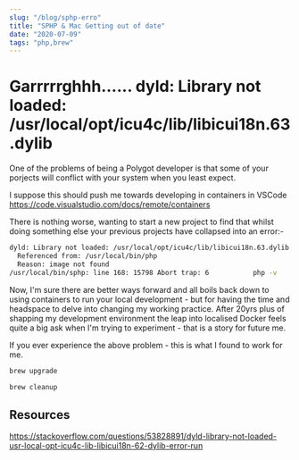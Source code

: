 ```yaml
---
slug: "/blog/sphp-erro"
title: "SPHP & Mac Getting out of date"
date: "2020-07-09"
tags: "php,brew"
---
```


# Garrrrrghhh...... dyld: Library not loaded: /usr/local/opt/icu4c/lib/libicui18n.63.dylib

One of the problems of being a Polygot developer is that some of your porjects will conflict with your system when you least expect.

I suppose this should push me towards developing in containers in VSCode https://code.visualstudio.com/docs/remote/containers

There is nothing worse, wanting to start a new project to find that whilst doing something else your previous projects have collapsed into an error:-

```bash
dyld: Library not loaded: /usr/local/opt/icu4c/lib/libicui18n.63.dylib
  Referenced from: /usr/local/bin/php
  Reason: image not found
/usr/local/bin/sphp: line 168: 15798 Abort trap: 6           php -v
```

Now, I'm sure there are better ways forward and all boils back down to using containers to run your local development - but for having the time and headspace to delve into changing my working practice. After 20yrs plus of shapping my development environment the leap into localised Docker feels quite a big ask when I'm trying to experiment - that is a story for future me.

If you ever experience the above problem - this is what I found to work for me.

```bash
brew upgrade
```

```bash
brew cleanup
```

## Resources

https://stackoverflow.com/questions/53828891/dyld-library-not-loaded-usr-local-opt-icu4c-lib-libicui18n-62-dylib-error-run

